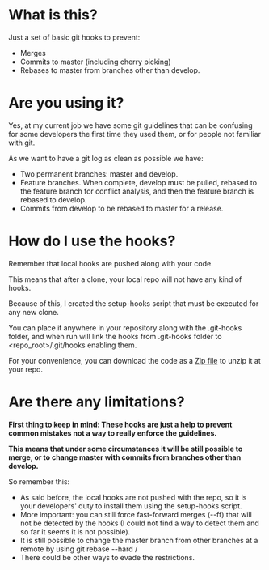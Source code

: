 # What is this?

Just a set of basic git hooks to prevent:

- Merges
- Commits to master (including cherry picking)
- Rebases to master from branches other than develop.

# Are you using it?

Yes, at my current job we have some git guidelines that can be confusing for some developers the first time they used them, or for people not familiar with git.

As we want to have a git log as clean as possible we have:

- Two permanent branches: master and develop.
- Feature branches. When complete, develop must be pulled, rebased to the feature branch for conflict analysis, and then the feature branch is rebased to develop.
- Commits from develop to be rebased to master for a release.

# How do I use the hooks?

Remember that local hooks are pushed along with your code.

This means that after a clone, your local repo will not have any kind of hooks.

Because of this, I created the setup-hooks script that must be executed for any new clone.

You can place it anywhere in your repository along with the .git-hooks folder, and when run will link the hooks from .git-hooks folder to \<repo\_root\>/.git/hooks enabling them.

For your convenience, you can download the code as a [Zip file](https://github.com/juliogonzalez/git-master-develop-hooks/archive/master.zip) to unzip it at your repo.

# Are there any limitations?

**First thing to keep in mind: These hooks are just a help to prevent common mistakes not a way to really enforce the guidelines.**

**This means that under some circumstances it will be still possible to merge, or to change master with commits from branches other than develop.**

So remember this:

- As said before, the local hooks are not pushed with the repo, so it is your developers' duty to install them using the setup-hooks script.
- More important: you can still force fast-forward merges (--ff) that will not be detected by the hooks (I could not find a way to detect them and so far it seems it is not possible).
- It is still possible to change the master branch from other branches at a remote by using git rebase --hard <remote>/<branch>
- There could be other ways to evade the restrictions.
